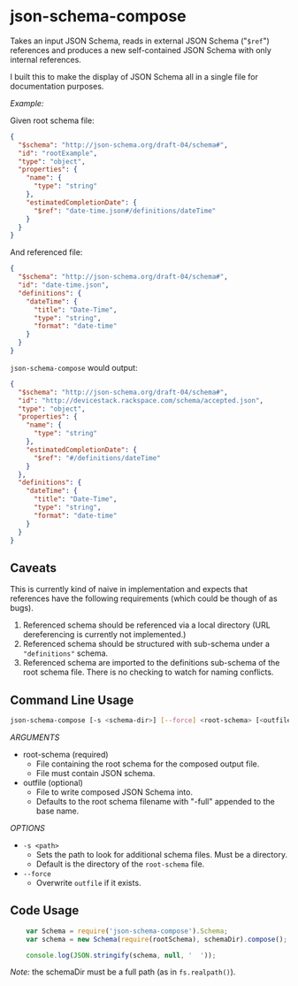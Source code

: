 # json-schema-compose

Takes an input JSON Schema, reads in external JSON Schema ("`$ref`") references and produces a new self-contained JSON Schema with only internal references.

I built this to make the display of JSON Schema all in a single file for documentation purposes.

*Example:*

Given root schema file:

```json
{
  "$schema": "http://json-schema.org/draft-04/schema#",
  "id": "rootExample",
  "type": "object",
  "properties": {
    "name": {
      "type": "string"
    },
    "estimatedCompletionDate": {
      "$ref": "date-time.json#/definitions/dateTime"
    }
  }
}
```

And referenced file:

```json
{
  "$schema": "http://json-schema.org/draft-04/schema#",
  "id": "date-time.json",
  "definitions": {
    "dateTime": {
      "title": "Date-Time",
      "type": "string",
      "format": "date-time"
    }
  }
}
```

`json-schema-compose` would output:

```json
{
  "$schema": "http://json-schema.org/draft-04/schema#",
  "id": "http://devicestack.rackspace.com/schema/accepted.json",
  "type": "object",
  "properties": {
    "name": {
      "type": "string"
    },
    "estimatedCompletionDate": {
      "$ref": "#/definitions/dateTime"
    }
  },
  "definitions": {
    "dateTime": {
      "title": "Date-Time",
      "type": "string",
      "format": "date-time"
    }
  }
}
```

## Caveats

This is currently kind of naive in implementation and expects that references have the following requirements (which could be though of as bugs).

1. Referenced schema should be referenced via a local directory (URL dereferencing is currently not implemented.)
2. Referenced schema should be structured with sub-schema under a `"definitions"` schema.
3. Referenced schema are imported to the definitions sub-schema of the root schema file. There is no checking to watch for naming conflicts.

## Command Line Usage

```bash
json-schema-compose [-s <schema-dir>] [--force] <root-schema> [<outfile>]
```

*ARGUMENTS*

* root-schema (required)
    - File containing the root schema for the composed output file.
    - File must contain JSON schema.
* outfile (optional)
    - File to write composed JSON Schema into.
    - Defaults to the root schema filename with "-full" appended to the base name.

*OPTIONS*

* `-s <path>`
    - Sets the path to look for additional schema files. Must be a directory.
    - Default is the directory of the `root-schema` file.
* `--force`
    - Overwrite `outfile` if it exists.

## Code Usage

```javascript
    var Schema = require('json-schema-compose').Schema;
    var schema = new Schema(require(rootSchema), schemaDir).compose();

    console.log(JSON.stringify(schema, null, '  '));
```

*Note:* the schemaDir must be a full path (as in `fs.realpath()`).

